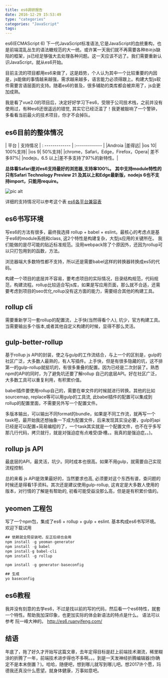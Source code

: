 ```yaml
---
title: es6调研报告
date: 2016-12-29 15:53:49
type: "categories"
categories: "JavaScript"
tags:
---
```


es6(ECMAScript 6) 下一代JavaScript标准语法,它是JavaScript的血统重构，也是前端混乱丛生的语法糖规范的大一统。或许某一天我们就不再需要各种`弥补`js缺陷的框架，js已经足够强大去处理各种问题。这一天应该不远了。我们需要重新认识JavaScript，就从es6开始。

目前主流的项目都用es6来做了，这是趋势，个人认为其中一个比较重要的内因是，js能做的事情越来越强，需求越来越多，语言能力必须得跟上。构建大型js软件需要言语层面的支持。随着es6的普及，很多辅助的类库都会被弃用了，js会更加成熟。

我是看了vue2.0的项目后，决定好好学习下es6，受限于公司技术栈，之前并没有使用过，有种es6还很遥远的错觉, 其实它已经泛滥了！我更被敲响了一个警钟，多看看当前最火的技术项目，你才不会掉队。

## es6目前的整体情况

| 平台            | 支持情况
| : ------------- | :-------------                                    |
|Androia  |差得远|
|ios 10| 100%支持|
|ios 9| 50%支持|
|chrome，Safari，Edge，Firefox，Opera| 差不多97%|
|nodejs，6.5  以上|差不多支持了97%的新特性。|

**总体看Safari是对es6支持最好的浏览器,支持率100%。**
**其中支持module特性的只有Safari Technology Preview 21 及其以上和Edge最新版，nodejs 6也不支持import，只能用require。**

![pic alt](http://o99eh3ii0.bkt.clouddn.com//17-2-5/33253591-file_1486288762048_15985.png "opt title")

详细的支持情况可以参考这个表 [es6各平台兼容表](http://kangax.github.io/compat-table/es6/)

## es6书写环境

写es6的方法有很多，最终我选择 rollup + babel + eslint。最核心的考虑点是基于es6的module系统和class, 这2个特性是构建复杂，大型js应用的关键所在。 我们能做的是尽可能的贴近标准规范。没用webpack除了个原因外，还因为rollup可以只打包用到的函数，方法。

浏览器端大多数特性都不支持，所以还是需要babel这样的转换器转换成es5的代码。

构建一个项目的底层并不容易，要考虑项目的实际情况，目录结构规范，代码规范，构建流程。rollup比较适合写js库，如果是写应用页面，那么就不合适，还需要考虑到项目的seo优化,rollup没有这方面的能力，需要结合其他的构建工具。


## rollup cli

需要重新学习一套rollup的配置流，上手快(当然得看个人), 坑少，官方构建工具。当需要输出多个版本,或者其他自定义构建的时候，显得不那么灵活。

## gulp-better-rollup

基于rollup js API的封装，使之与gulp的工作流结合，与上一个的区别是，gulp的社区广泛，大多数人最熟的，有人写插件。上手快，但是有很多隐藏的坑，这不排第一的gulp-rollup就挺坑的，有很多重叠的配置。因为已经是二次封装了。熟悉npm的API的同时，为了避免坑还要了解rollup 自己的底层API。好在社区广泛，大多数工具可以重复利用，有积累价值。

babel插件要使用rollup自己的，需要在单文件的时候就进行转换。其他的比如sourcemap, replace等可以用gulp的工具流, 此babel插件的配置可以集成到rollup的配置里面，不需要另外写一个配置文件。

多版本输出，可以输出不同format的bundle，如果是不同工作流，就再写一个task吧，最开始我还想抽象一下成为配置文件，后来发现其实没必要，gulp的api已经是可以配置+简易编程的了，一个task其实就是一个配置文件，也不在乎多写那几行代码，拷贝就行，就是对强迫症有点难受(卧槽。。我真的是强迫症。。)。

## rollup js API

最底层的API，最灵活，坑少。同时成本也很高。如果不用gulp，就需要自己实现流程控制.


总的来看 js API是效果最好的，当然要求也高, 必须要对这个东西有谱，查问题的时候还是得看1手资料。其次还是建议使用gulp-rollup, 这肯定是大多数人使用的版本，对行情的了解是有帮助的, 初看可能受益没那么高，但是是有积累价值的。


## yeomen 工程包

写了一个npm包，集成了es6 + rollup + gulp + eslint. 基本构成es6书写环境。 欢迎下载试用

```javascript
## 依赖就全局安装吧，反正后续也会用
npm install -g yeoman-generator
npm install -g babel
npm install-g babel-cli
npm install -g rollup

npm install -g generator-baseconfig

## 生成
yo baseconfig
```

## es6教程

我并没有刻意的去学es6，不过是找以前的写的代码，然后看一个es6特性，就套一个特性。帮助我加深印象，也更加实际的体会新语法的特点是什么。
语法可以参考 阮一峰大神的。 http://es6.ruanyifeng.com/

## 结语

年底了，拖了好久才开始写这篇文章，去年定得目标是赶上前端技术潮流，稀里糊涂的折腾了一年，前端技术进步得也不多啊。。。到是一天发神经折腾编辑器(你确定不是本末倒置？)。哈哈，随便吧，想到哪儿就写到哪儿吧。想2017许个愿，玛德我还真没什么愿望。就身体健康，万事如意吧。
